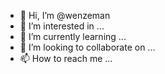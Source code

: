 - 👋 Hi, I’m @wenzeman
- 👀 I’m interested in ...
- 🌱 I’m currently learning ...
- 💞️ I’m looking to collaborate on ...
- 📫 How to reach me ...

<!---
wenzeman/wenzeman is a ✨ special ✨ repository because its `README.md` (this file) appears on your GitHub profile.
You can click the Preview link to take a look at your changes.
--->
